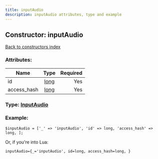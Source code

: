 ```yaml
---
title: inputAudio
description: inputAudio attributes, type and example
---
```

## Constructor: inputAudio  
[Back to constructors index](index.md)



### Attributes:

| Name     |    Type       | Required |
|----------|:-------------:|---------:|
|id|[long](../types/long.md) | Yes|
|access\_hash|[long](../types/long.md) | Yes|



### Type: [InputAudio](../types/InputAudio.md)


### Example:

```
$inputAudio = ['_' => 'inputAudio', 'id' => long, 'access_hash' => long, ];
```  

Or, if you're into Lua:  


```
inputAudio={_='inputAudio', id=long, access_hash=long, }

```


